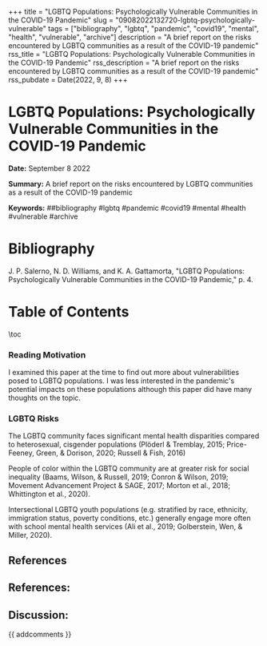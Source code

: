 +++
title = "LGBTQ Populations: Psychologically Vulnerable Communities in the COVID-19 Pandemic"
slug = "09082022132720-lgbtq-psychologically-vulnerable"
tags = ["bibliography", "lgbtq", "pandemic", "covid19", "mental", "health", "vulnerable", "archive"]
description = "A brief report on the risks encountered by LGBTQ communities as a result of the COVID-19 pandemic"
rss_title = "LGBTQ Populations: Psychologically Vulnerable Communities in the COVID-19 Pandemic"
rss_description = "A brief report on the risks encountered by LGBTQ communities as a result of the COVID-19 pandemic"
rss_pubdate = Date(2022, 9, 8)
+++



LGBTQ Populations: Psychologically Vulnerable Communities in the COVID-19 Pandemic
=========

**Date:** September 8 2022

**Summary:** A brief report on the risks encountered by LGBTQ communities as a result of the COVID-19 pandemic

**Keywords:** ##bibliography #lgbtq #pandemic #covid19 #mental #health #vulnerable  #archive

Bibliography
==========

J. P. Salerno, N. D. Williams, and K. A. Gattamorta, "LGBTQ Populations: Psychologically Vulnerable Communities in the COVID-19 Pandemic," p. 4.

Table of Contents
=========

\toc

### Reading Motivation

I examined this paper at the time to find out more about vulnerabilities posed to LGBTQ populations. I was less interested in the pandemic's potential impacts on these populations although this paper did have many thoughts on the topic.

### LGBTQ Risks

The LGBTQ community faces significant mental health disparities compared to heterosexual, cisgender populations (Plöderl & Tremblay, 2015; Price-Feeney, Green, & Dorison, 2020; Russell & Fish, 2016)

People of color within the LGBTQ community are at greater risk for social inequality (Baams, Wilson, & Russell, 2019; Conron & Wilson, 2019; Movement Advancement Project & SAGE, 2017; Morton et al., 2018; Whittington et al., 2020).

Intersectional LGBTQ youth populations (e.g. stratified by race, ethnicity, immigration status, poverty conditions, etc.) generally engage more often with school mental health services (Ali et al., 2019; Golberstein, Wen, & Miller, 2020).

## References

## References:
## Discussion: 

{{ addcomments }}
